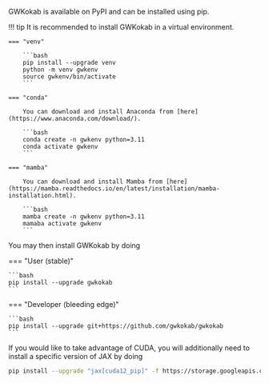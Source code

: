 GWKokab is available on PyPI and can be installed using pip.

!!! tip
    It is recommended to install GWKokab in a virtual environment.

    === "venv"

        ```bash
        pip install --upgrade venv
        python -m venv gwkenv
        source gwkenv/bin/activate
        ```

    === "conda"

        You can download and install Anaconda from [here](https://www.anaconda.com/download/).

        ```bash
        conda create -n gwkenv python=3.11
        conda activate gwkenv
        ```

    === "mamba"

        You can download and install Mamba from [here](https://mamba.readthedocs.io/en/latest/installation/mamba-installation.html).

        ```bash
        mamba create -n gwkenv python=3.11
        mamaba activate gwkenv
        ```

You may then install GWKokab by doing

=== "User (stable)"

    ```bash
    pip install --upgrade gwkokab
    ```

=== "Developer (bleeding edge)"

    ```bash
    pip install --upgrade git+https://github.com/gwkokab/gwkokab
    ```

If you would like to take advantage of CUDA, you will additionally need to install a specific version of JAX by doing

```bash
pip install --upgrade "jax[cuda12_pip]" -f https://storage.googleapis.com/jax-releases/jax_cuda_releases.html
```
